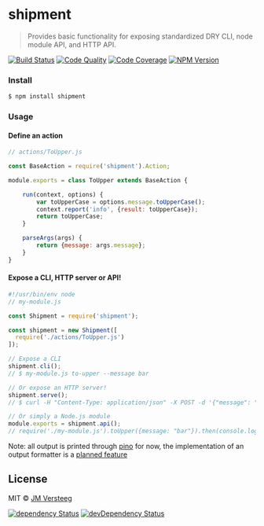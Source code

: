 # shipment

> Provides basic functionality for exposing standardized DRY CLI, node module API, and HTTP API.

[![Build Status][travis-image]][travis-url]
[![Code Quality][codeclimate-image]][codeclimate-url]
[![Code Coverage][coveralls-image]][coveralls-url]
[![NPM Version][npm-image]][npm-url]

### Install

```bash
$ npm install shipment
```

### Usage

#### Define an action

```js
// actions/ToUpper.js

const BaseAction = require('shipment').Action;

module.exports = class ToUpper extends BaseAction {

    run(context, options) {
        var toUpperCase = options.message.toUpperCase();
        context.report('info', {result: toUpperCase});
        return toUpperCase;
    }

    parseArgs(args) {
        return {message: args.message};
    }
}
```

#### Expose a CLI, HTTP server or API!

```js
#!/usr/bin/env node
// my-module.js

const Shipment = require('shipment');

const shipment = new Shipment([
  require('./actions/ToUpper.js')
]);

// Expose a CLI
shipment.cli();
// $ my-module.js to-upper --message bar

// Or expose an HTTP server!
shipment.serve();
// $ curl -H "Content-Type: application/json" -X POST -d '{"message": "bar"}' http://localhost:6565/to-upper

// Or simply a Node.js module
module.exports = shipment.api();
// require('./my-module.js').toUpper({message: "bar"}).then(console.log);
```

Note: all output is printed through [pino](https://github.com/mcollina/pino) for now, the implementation of an output formatter is a [planned feature](https://github.com/launchdeckio/shipment/issues/7)

## License

MIT © [JM Versteeg](http://github.com/jmversteeg)

[![dependency Status][david-image]][david-url]
[![devDependency Status][david-dev-image]][david-dev-url]

[travis-image]: https://img.shields.io/travis/launchdeckio/shipment.svg?style=flat-square
[travis-url]: https://travis-ci.org/launchdeckio/shipment

[codeclimate-image]: https://img.shields.io/codeclimate/github/launchdeckio/shipment.svg?style=flat-square
[codeclimate-url]: https://codeclimate.com/github/launchdeckio/shipment

[david-image]: https://img.shields.io/david/launchdeckio/shipment.svg?style=flat-square
[david-url]: https://david-dm.org/launchdeckio/shipment

[david-dev-image]: https://img.shields.io/david/dev/launchdeckio/shipment.svg?style=flat-square
[david-dev-url]: https://david-dm.org/launchdeckio/shipment#info=devDependencies

[coveralls-image]: https://img.shields.io/coveralls/launchdeckio/shipment.svg?style=flat-square
[coveralls-url]: https://coveralls.io/r/launchdeckio/shipment

[npm-image]: https://img.shields.io/npm/v/shipment.svg?style=flat-square
[npm-url]: https://www.npmjs.com/package/shipment
